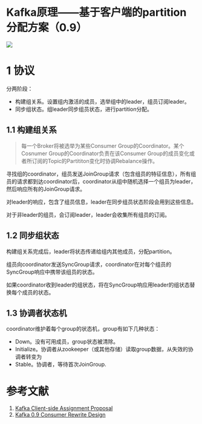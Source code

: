 Kafka原理——基于客户端的partition分配方案（0.9）
====================================

![](https://raw.githubusercontent.com/nouuid/mind-manager/master/resources/db/kafka/Kafka_Client-side_Assignment_Proposal.png)

# 1 协议

分两阶段：

* 构建组关系。设置组内激活的成员，选举组中的leader，组员订阅leader。
* 同步组状态。组leader同步组员状态，进行partition分配。

##  1.1 构建组关系

> 每一个Broker将被选举为某些Consumer Group的Coordinator。某个Cosnumer Group的Coordinator负责在该Consumer Group的成员变化或者所订阅的Topic的Partititon变化时协调Rebalance操作。

寻找组的coordinator，组员发送JoinGroup请求（包含组员的特征信息），所有组员的请求都到达coordinator后，coordinator从组中随机选择一个组员为leader，然后响应所有的JoinGroup请求。

对leader的响应，包含了组员信息，leader在同步组员状态阶段会用到这些信息。

对于非leader的组员，会订阅leader，leader会收集所有组员的订阅。


## 1.2 同步组状态

构建组关系完成后，leader将状态传递给组内其他成员，分配partition。

组员向coordinator发送SyncGroup请求，coordinator在对每个组员的SyncGroup响应中携带该组员的状态。

如果coordinator收到leader的组状态，将在SyncGroup响应用leader的组状态替换每个成员的状态。

## 1.3 协调者状态机

coordinator维护着每个group的状态机，group有如下几种状态：

* Down。没有可用成员，group状态被清除。
* Initialize。协调者从zookeeper（或其他存储）读取group数据，从失效的协调者转变为
* Stable。协调者，等待首次JoinGroup.


# 参考文献

1. [Kafka Client-side Assignment Proposal](https://cwiki.apache.org/confluence/display/KAFKA/Kafka+Client-side+Assignment+Proposal)
2. [Kafka 0.9 Consumer Rewrite Design](https://cwiki.apache.org/confluence/display/KAFKA/Kafka+0.9+Consumer+Rewrite+Design)